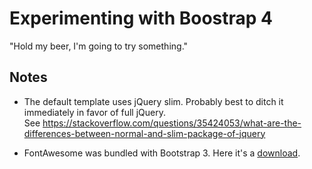 # Experimenting with Boostrap 4

"Hold my beer, I'm going to try something."

## Notes

* The default template uses jQuery slim. Probably best to ditch it immediately in favor of full jQuery.  
  See https://stackoverflow.com/questions/35424053/what-are-the-differences-between-normal-and-slim-package-of-jquery

* FontAwesome was bundled with Bootstrap 3. Here it's a [download](http://fontawesome.io/).

